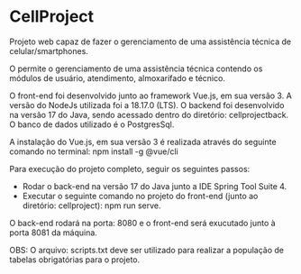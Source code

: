 # CellProject
Projeto web capaz de fazer o gerenciamento de uma assistência técnica de celular/smartphones.

O permite o gerenciamento de uma assistência técnica contendo os módulos de usuário, atendimento, almoxarifado e técnico.

O front-end foi desenvolvido junto ao framework Vue.js, em sua versão 3. A versão do NodeJs utilizada foi a 18.17.0 (LTS).
O backend foi desenvolvido na versão 17 do Java, sendo acessado dentro do diretório: cellprojectback.
O banco de dados utilizado é o PostgresSql.

A instalação do Vue.js, em sua versão 3 é realizada através do seguinte comando no terminal: npm install -g @vue/cli

Para execução do projeto completo, seguir os seguintes passos:
- Rodar o back-end na versão 17 do Java junto a IDE Spring Tool Suite 4.
- Executar o seguinte comando no projeto do front-end (junto ao diretório: cellproject): npm run serve.

O back-end rodará na porta: 8080 e o front-end será exucutado junto à porta 8081 da máquina.

OBS: O arquivo: scripts.txt deve ser utilizado para realizar a população de tabelas obrigatórias para o projeto.

